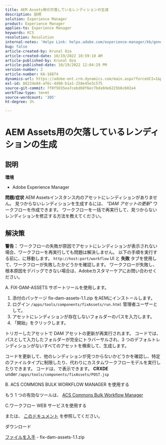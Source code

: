 ```yaml
---
title: AEM Assets用の欠落しているレンディションの生成
description: 説明
solution: Experience Manager
product: Experience Manager
applies-to: Experience Manager
keywords: KCS
resolution: Resolution
internal-notes: 'Helpx Link: helpx.adobe.com/experience-manager/kb/generating-the-missing-renditions-for-aem-assets.html'
bug: false
article-created-by: Krunal Oza
article-created-date: 10/19/2022 10:59:10 AM
article-published-by: Krunal Oza
article-published-date: 10/19/2022 12:04:29 PM
version-number: 2
article-number: KA-16874
dynamics-url: https://adobe-ent.crm.dynamics.com/main.aspx?forceUCI=1&pagetype=entityrecord&etn=knowledgearticle&id=3bcd410e-9d4f-ed11-bba2-00224808679b
exl-id: 86224e84-af6c-4d98-b1a1-258e45e3c575
source-git-commit: 7f0f5035ea7cebd60f6ec7bda9de6225b6c602a4
workflow-type: tm+mt
source-wordcount: '305'
ht-degree: 3%

---
```


# AEM Assets用の欠落しているレンディションの生成

## 説明

<b>環境</b>
- Adobe Experience Manager



<b>問題/症状</b>
AEM Assetsインスタンス内のアセットにレンディションがありません。 見つからないレンディションを生成するには、 *&quot;DAM アセットの更新&quot;* ワークフローを作成できます。 ワークフローを一括で再実行して、見つからないレンディションを修正する方法を教えてください。


## 解決策


<b>警告：</b> ワークフローの失敗が原因でアセットにレンディションが表示されない場合、ワークフローを再実行しても問題は解決しません。 以下の手順を実行する前に、に移動します。 `http://host:port/workflow` UI と <b>失敗 </b>タブを使用して、ワークフローが失敗したかどうかを確認します。 ワークフローが失敗し、根本原因をデバッグできない場合は、Adobeカスタマーケアにお問い合わせください。

A. FIX-DAM-ASSETS サポートツールを使用します。

1. 添付のパッケージ fix-dam-assets-1.1.zip をAEMにインストールします。
2. ログイン `/apps/tools/components/fixAssets/run.html` 管理者ユーザーとして。
3. アセットにレンディションが存在しないフォルダーのパスを入力します。
4. 「開始」をクリックします。


トリガーしたアセットで DAM アセットの更新が再実行されます。 コードでは、パスとして入力したフォルダーが完全にトラバーサルされ、3 つのデフォルトレンディションがないすべてのアセットを検索して、生成します。

コードを更新して、他のレンディションが見つからないかどうかを確認し、特定のファイルタイプに制限したり、代わりにカスタムワークフローモデルを実行したりできます。 コードは、で表示できます。 <b>CRXDE </b>under `/apps/tools/components/fixAssets/POST.jsp`



B. ACS COMMONS BULK WORKFLOW MANAGER を使用する

もう 1 つの有効なツールは、 [ACS Commons Bulk Workflow Manager](https://adobe-consulting-services.github.io/acs-aem-commons/features/bulk-workflow-manager/index.html)



C.ワークフロー WEB サービスを使用する

または、 [このドキュメント](https://helpx.adobe.com/experience-manager/6-2/sites/developing/using/wf-program-interaction.html#Creating,%20Reading%20or%20Deleting%20Workflow%20Models) を参照してください。

ダウンロード

[ファイルを入手](https://helpx.adobe.com/content/dam/help/en/experience-manager/kb/generating-the-missing-renditions-for-aem-assets/_jcr_content/main-pars/download_section/download-1/fix-dam-assets-11.zip "fix-dam-assets-1.1.zip") - fix-dam-assets-1.1.zip
